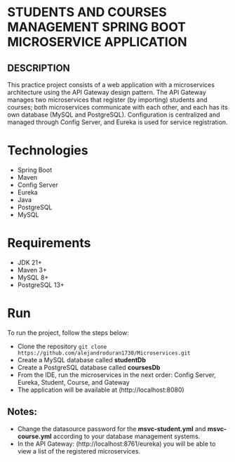 # STUDENTS AND COURSES MANAGEMENT SPRING BOOT MICROSERVICE APPLICATION

## DESCRIPTION
This practice project consists of a web application with a microservices architecture using the API Gateway design pattern.
The API Gateway manages two microservices that register (by importing) students and courses; both microservices communicate with each other, and each has its own database (MySQL and PostgreSQL).
Configuration is centralized and managed through Config Server, and Eureka is used for service registration.

# Technologies
- Spring Boot
- Maven
- Config Server
- Eureka
- Java
- PostgreSQL
- MySQL

# Requirements
- JDK 21+
- Maven 3+
- MySQL 8+
- PostgreSQL 13+

# Run
To run the project, follow the steps below:
- Clone the repository `git clone https://github.com/alejandroduran1730/Microservices.git`
- Create a MySQL database called **studentDb**
- Create a PostgreSQL database called **coursesDb**
- From the IDE, run the microservices in the next order: Config Server, Eureka, Student, Course, and Gateway
- The application will be available at (http://localhost:8080)

## Notes:
- Change the datasource password for the **msvc-student.yml** and **msvc-course.yml** according to your database management systems.
- In the API Gateway: (http://localhost:8761/eureka) you will be able to view a list of the registered microservices.
